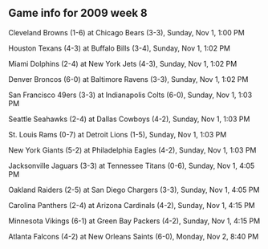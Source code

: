 ## Game info for 2009 week 8
Cleveland Browns (1-6) at Chicago Bears (3-3), Sunday, Nov 1, 1:00 PM

Houston Texans (4-3) at Buffalo Bills (3-4), Sunday, Nov 1, 1:02 PM

Miami Dolphins (2-4) at New York Jets (4-3), Sunday, Nov 1, 1:02 PM

Denver Broncos (6-0) at Baltimore Ravens (3-3), Sunday, Nov 1, 1:02 PM

San Francisco 49ers (3-3) at Indianapolis Colts (6-0), Sunday, Nov 1, 1:03 PM

Seattle Seahawks (2-4) at Dallas Cowboys (4-2), Sunday, Nov 1, 1:03 PM

St. Louis Rams (0-7) at Detroit Lions (1-5), Sunday, Nov 1, 1:03 PM

New York Giants (5-2) at Philadelphia Eagles (4-2), Sunday, Nov 1, 1:03 PM



Jacksonville Jaguars (3-3) at Tennessee Titans (0-6), Sunday, Nov 1, 4:05 PM

Oakland Raiders (2-5) at San Diego Chargers (3-3), Sunday, Nov 1, 4:05 PM

Carolina Panthers (2-4) at Arizona Cardinals (4-2), Sunday, Nov 1, 4:15 PM

Minnesota Vikings (6-1) at Green Bay Packers (4-2), Sunday, Nov 1, 4:15 PM



Atlanta Falcons (4-2) at New Orleans Saints (6-0), Monday, Nov 2, 8:40 PM

